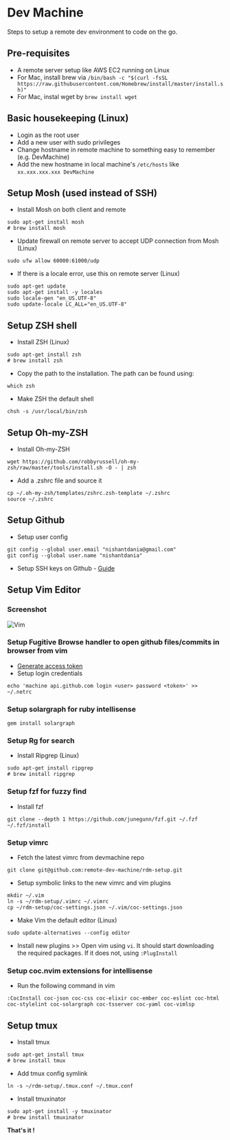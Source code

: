 # Dev Machine
Steps to setup a remote dev environment to code on the go.

## Pre-requisites
- A remote server setup like AWS EC2 running on Linux
- For Mac, install brew via 
  `/bin/bash -c "$(curl -fsSL https://raw.githubusercontent.com/Homebrew/install/master/install.sh)"`
- For Mac, instal wget by `brew install wget`

## Basic housekeeping (Linux)
- Login as the root user
- Add a new user with sudo privileges
- Change hostname in remote machine to something easy to remember (e.g. DevMachine)
- Add the new hostname in local machine's `/etc/hosts` like `xx.xxx.xxx.xxx DevMachine`

## Setup Mosh (used instead of SSH)
- Install Mosh on both client and remote
```
sudo apt-get install mosh
# brew install mosh
```
- Update firewall on remote server to accept UDP connection from Mosh (Linux)
```
sudo ufw allow 60000:61000/udp
```
- If there is a locale error, use this on remote server (Linux)
```
sudo apt-get update
sudo apt-get install -y locales
sudo locale-gen "en_US.UTF-8"
sudo update-locale LC_ALL="en_US.UTF-8"
```

## Setup ZSH shell
- Install ZSH (Linux)
```
sudo apt-get install zsh
# brew install zsh
```
- Copy the path to the installation. The path can be found using:
```
which zsh
```
- Make ZSH the default shell
```
chsh -s /usr/local/bin/zsh
```

## Setup Oh-my-ZSH
- Install Oh-my-ZSH
```
wget https://github.com/robbyrussell/oh-my-zsh/raw/master/tools/install.sh -O - | zsh
```
- Add a .zshrc file and source it
```
cp ~/.oh-my-zsh/templates/zshrc.zsh-template ~/.zshrc
source ~/.zshrc
```

## Setup Github
- Setup user config
```
git config --global user.email "nishantdania@gmail.com"
git config --global user.name "nishantdania"
```
- Setup SSH keys on Github - [Guide](https://help.github.com/en/articles/connecting-to-github-with-ssh)

## Setup Vim Editor

### Screenshot
![Vim](https://user-images.githubusercontent.com/1717441/96362662-748f9980-1161-11eb-9c01-aceedec23065.png)

### Setup Fugitive Browse handler to open github files/commits in browser from vim
- [Generate access token](https://github.com/settings/tokens/new)
- Setup login credentials
```
echo 'machine api.github.com login <user> password <token>' >> ~/.netrc
```

### Setup solargraph for ruby intellisense
```
gem install solargraph
```

### Setup Rg for search
- Install Ripgrep (Linux)
```
sudo apt-get install ripgrep
# brew install ripgrep
```

### Setup fzf for fuzzy find
- Install fzf
```
git clone --depth 1 https://github.com/junegunn/fzf.git ~/.fzf
~/.fzf/install
```

### Setup vimrc
- Fetch the latest vimrc from devmachine repo
```
git clone git@github.com:remote-dev-machine/rdm-setup.git
```
- Setup symbolic links to the new vimrc and vim plugins
```
mkdir ~/.vim
ln -s ~/rdm-setup/.vimrc ~/.vimrc
cp ~/rdm-setup/coc-settings.json ~/.vim/coc-settings.json
```
- Make Vim the default editor (Linux)
```
sudo update-alternatives --config editor
```
- Install new plugins >> Open vim using `vi`. It should start downloading the required packages. If it does not, using `:PlugInstall`

### Setup coc.nvim extensions for intellisense
- Run the following command in vim
```
:CocInstall coc-json coc-css coc-elixir coc-ember coc-eslint coc-html coc-stylelint coc-solargraph coc-tsserver coc-yaml coc-vimlsp
```

## Setup tmux
- Install tmux
```
sudo apt-get install tmux
# brew install tmux
```
- Add tmux config symlink
```
ln -s ~/rdm-setup/.tmux.conf ~/.tmux.conf
```
- Install tmuxinator
```
sudo apt-get install -y tmuxinator
# brew install tmuxinator
```

**That's it !**

